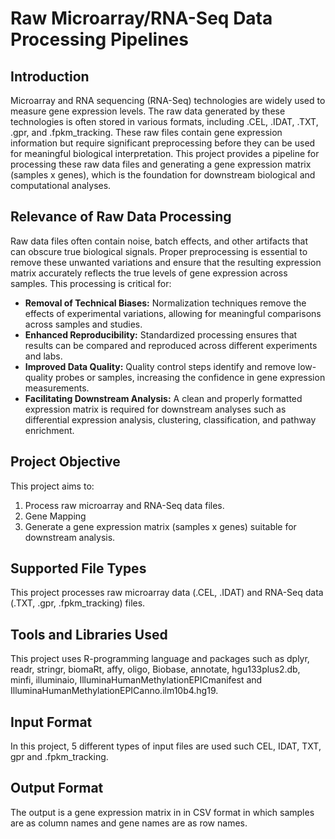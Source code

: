 # Raw Microarray/RNA-Seq Data Processing Pipelines

## Introduction

Microarray and RNA sequencing (RNA-Seq) technologies are widely used to measure gene expression levels.  The raw data generated by these technologies is often stored in various formats, including .CEL, .IDAT, .TXT, .gpr, and .fpkm_tracking.  These raw files contain gene expression information but require significant preprocessing before they can be used for meaningful biological interpretation. This project provides a pipeline for processing these raw data files and generating a gene expression matrix (samples x genes), which is the foundation for downstream biological and computational analyses.

## Relevance of Raw Data Processing

Raw data files often contain noise, batch effects, and other artifacts that can obscure true biological signals.  Proper preprocessing is essential to remove these unwanted variations and ensure that the resulting expression matrix accurately reflects the true levels of gene expression across samples.  This processing is critical for:

* **Removal of Technical Biases:** Normalization techniques remove the effects of experimental variations, allowing for meaningful comparisons across samples and studies.
* **Enhanced Reproducibility:** Standardized processing ensures that results can be compared and reproduced across different experiments and labs.
* **Improved Data Quality:** Quality control steps identify and remove low-quality probes or samples, increasing the confidence in gene expression measurements.
* **Facilitating Downstream Analysis:** A clean and properly formatted expression matrix is required for downstream analyses such as differential expression analysis, clustering, classification, and pathway enrichment.

## Project Objective

This project aims to:

1. Process raw microarray and RNA-Seq data files.
2. Gene Mapping
3. Generate a gene expression matrix (samples x genes) suitable for downstream analysis.

## Supported File Types

This project processes raw microarray data (.CEL, .IDAT) and RNA-Seq data (.TXT, .gpr, .fpkm_tracking) files.

## Tools and Libraries Used

This project uses R-programming language and packages such as dplyr, readr, stringr, biomaRt, affy, oligo, Biobase, annotate, hgu133plus2.db, minfi, illuminaio, IlluminaHumanMethylationEPICmanifest and IlluminaHumanMethylationEPICanno.ilm10b4.hg19.

## Input Format

In this project, 5 different types of input files are used such CEL, IDAT, TXT, gpr and .fpkm_tracking.

## Output Format

The output is a gene expression matrix in in CSV format in which samples are as column names and gene names are as row names.
